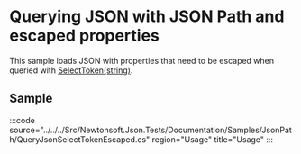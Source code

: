 ﻿# Querying JSON with JSON Path and escaped properties

This sample loads JSON with properties that need to be escaped when queried with [SelectToken(string)](/api/newtonsoft/json/linq/jtoken/#method-selecttoken). 

## Sample

:::code source="../../../Src/Newtonsoft.Json.Tests/Documentation/Samples/JsonPath/QueryJsonSelectTokenEscaped.cs" region="Usage" title="Usage" :::
